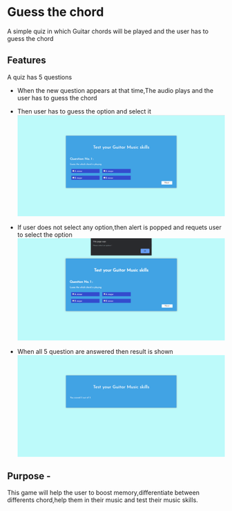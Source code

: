 # Guess the chord

A simple quiz in which Guitar chords will be played and the user has to guess the chord

## Features

A quiz has 5 questions

- When the new question appears at that time,The audio plays and the user has to guess the chord

- Then user has to guess the option and select it
  ![unknown](Quiz_page.PNG)
- If user does not select any option,then alert is popped and requets user to select the option
  ![unknown](Selectoption.PNG)
- When all 5 question are answered then result is shown
  ![unknown](Score.PNG)

## Purpose -

This game will help the user to boost memory,differentiate between differents chord,help them in their music and test their music skills.
